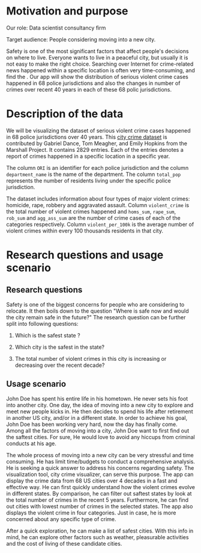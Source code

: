 # Motivation and purpose

Our role: Data scientist consultancy firm

Target audience: People considering moving into a new city.

Safety is one of the most significant factors that affect people's decisions on where to live. Everyone wants to live in a peaceful city, but usually it is not easy to make the right choice. Searching over Internet for crime-related news happened within a specific location is often very time-consuming, and find the . Our app will show the distribution of serious violent crime cases happened in 68 police jurisdictions and also the changes in number of crimes over recent 40 years in each of these 68 polic jurisdictions.

# Description of the data

We will be visualizing the dataset of serious violent crime cases happened in 68 police jurisdictions over 40 years. This [city crime dataset](https://github.com/themarshallproject/city-crime) is contributed by Gabriel Dance, Tom Meagher, and Emily Hopkins from the Marshall Project. It contains 2829 entries. Each of the entries denotes a report of crimes happened in a specific location in a specific year. 

The column `ORI` is an identifier for each police jurisdiction and the column `department_name` is the name of the department. The column `total_pop` represents the number of residents living under the specific police jurisdiction. 

The dataset includes information about four types of major violent crimes: homicide, rape, robbery and aggravated assault. Column `violent_crime` is the total number of violent crimes happened and  `homs_sum`, `rape_sum`, `rob_sum` and `agg_ass_sum` are the number of crime cases of each of the categories respectively. Column `violent_per_100k` is the average number of violent crimes within every 100 thousands residents in that city.


# Research questions and usage scenario

## Research questions

Safety is one of the biggest concerns for people who are considering to relocate.  It then boils down to the question "Where is safe now and would the city remain safe in the future?"  The research question can be further split into following questions:

1. Which is the safest state ?

2. Which city is the safest in the state?

3. The total number of violent crimes in this city is increasing or decreasing over the recent decade?

## Usage scenario

John Doe has spent his entire life in his hometown. He never sets his foot into another city. One day, the idea of moving into a new city to explore and meet new people kicks in. He then decides to spend his life after retirement in another US city, and/or in a different state. In order to achieve his goal, John Doe has been working very hard, now the day has finally come.  Among all the factors of moving into a city, John Doe want to first find out the saftest cities. For sure, He would love to avoid any hiccups from criminal conducts at his age.

The whole process of moving into a new city can be very stressful and time consuming. He has limit time/budgets to conduct a comprehensive analysis. He is seeking a quick answer to address his concerns regarding safety. The visualization tool, city crime visualizer, can serve this purpose. The app can display the crime data from 68 US cities over 4 decades in a fast and effective way. He can first quickly understand how the violent crimes evolve in different states. By comparison, he can filter out saftest states by look at the total number of crimes in the recent 5 years. Furthermore, he can find out cities with lowest number of crimes in the selected states. The app also displays the violent crime in four categories. Just in case, he is more concerned about any specific type of crime. 

After a quick exploration, he can make a list of safest cities. With this info in mind, he can explore other factors such as weather, pleasurable activities and the cost of living of these candidate cities. 




